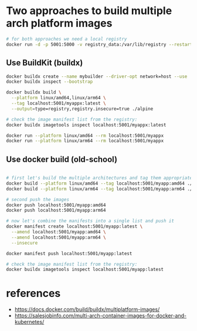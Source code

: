 

# Two approaches to build multiple arch platform images

```bash
# for both approaches we need a local registry
docker run -d -p 5001:5000 -v registry_data:/var/lib/registry --restart=always --name registry registry:2
```

## Use BuildKit (buildx)
```bash
docker buildx create --name mybuilder --driver-opt network=host --use
docker buildx inspect --bootstrap

docker buildx build \
  --platform linux/amd64,linux/arm64 \
  --tag localhost:5001/myappx:latest \
  --output=type=registry,registry.insecure=true ./alpine

# check the image manifest list from the registry:
docker buildx imagetools inspect localhost:5001/myappx:latest

docker run --platform linux/amd64 --rm localhost:5001/myappx
docker run --platform linux/arm64 --rm localhost:5001/myappx
```

## Use docker build (old-school)
```bash

# first let's build the multiple architectures and tag them appropriately:
docker build --platform linux/amd64 --tag localhost:5001/myapp:amd64 ./alpine/
docker build --platform linux/arm64 --tag localhost:5001/myapp:arm64 ./alpine/

# second push the images
docker push localhost:5001/myapp:amd64
docker push localhost:5001/myapp:arm64

# now let's combine the manifests into a single list and push it
docker manifest create localhost:5001/myapp:latest \
  --amend localhost:5001/myapp:amd64 \
  --amend localhost:5001/myapp:arm64 \
  --insecure

docker manifest push localhost:5001/myapp:latest

# check the image manifest list from the registry:
docker buildx imagetools inspect localhost:5001/myapp:latest
```


# references

- https://docs.docker.com/build/buildx/multiplatform-images/
- https://salesjobinfo.com/multi-arch-container-images-for-docker-and-kubernetes/